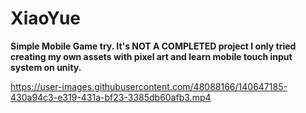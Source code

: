 # XiaoYue

<b> Simple Mobile Game try. It's NOT A COMPLETED project I only tried creating my own assets with pixel art and learn mobile touch input system on unity. </b>






https://user-images.githubusercontent.com/48088166/140647185-430a94c3-e319-431a-bf23-3385db60afb3.mp4

